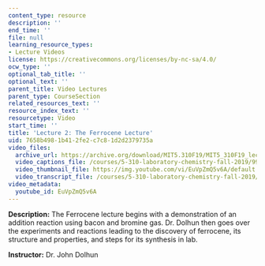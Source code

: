 ```yaml
---
content_type: resource
description: ''
end_time: ''
file: null
learning_resource_types:
- Lecture Videos
license: https://creativecommons.org/licenses/by-nc-sa/4.0/
ocw_type: ''
optional_tab_title: ''
optional_text: ''
parent_title: Video Lectures
parent_type: CourseSection
related_resources_text: ''
resource_index_text: ''
resourcetype: Video
start_time: ''
title: 'Lecture 2: The Ferrocene Lecture'
uid: 7658b498-1b41-2fe2-c7c8-1d2d2379735a
video_files:
  archive_url: https://archive.org/download/MIT5.310F19/MIT5_310F19_lec02_300k.mp4
  video_captions_file: /courses/5-310-laboratory-chemistry-fall-2019/9908e552060a5b98943acaafca4cbf34_EuVpZmQ5v6A.vtt
  video_thumbnail_file: https://img.youtube.com/vi/EuVpZmQ5v6A/default.jpg
  video_transcript_file: /courses/5-310-laboratory-chemistry-fall-2019/5de0b7604a7435466b7c5cc3725ad91e_EuVpZmQ5v6A.pdf
video_metadata:
  youtube_id: EuVpZmQ5v6A
---
```


**Description:** The Ferrocene lecture begins with a demonstration of an addition reaction using bacon and bromine gas. Dr. Dolhun then goes over the experiments and reactions leading to the discovery of ferrocene, its structure and properties, and steps for its synthesis in lab.

**Instructor:** Dr. John Dolhun

